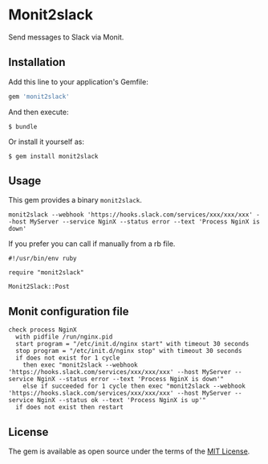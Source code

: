 # Monit2slack

Send messages to Slack via Monit.

## Installation

Add this line to your application's Gemfile:

```ruby
gem 'monit2slack'
```

And then execute:

    $ bundle

Or install it yourself as:

    $ gem install monit2slack

## Usage

This gem provides a binary `monit2slack`.

````
monit2slack --webhook 'https://hooks.slack.com/services/xxx/xxx/xxx' --host MyServer --service NginX --status error --text 'Process NginX is down'
````

If you prefer you can call if manually from a rb file.

````
#!/usr/bin/env ruby

require "monit2slack"

Monit2Slack::Post
````

## Monit configuration file

````
check process NginX
  with pidfile /run/nginx.pid
  start program = "/etc/init.d/nginx start" with timeout 30 seconds
  stop program = "/etc/init.d/nginx stop" with timeout 30 seconds
  if does not exist for 1 cycle
    then exec "monit2slack --webhook 'https://hooks.slack.com/services/xxx/xxx/xxx' --host MyServer --service NginX --status error --text 'Process NginX is down'"
    else if succeeded for 1 cycle then exec "monit2slack --webhook 'https://hooks.slack.com/services/xxx/xxx/xxx' --host MyServer --service NginX --status ok --text 'Process NginX is up'"
  if does not exist then restart
````

## License

The gem is available as open source under the terms of the [MIT License](https://opensource.org/licenses/MIT).
